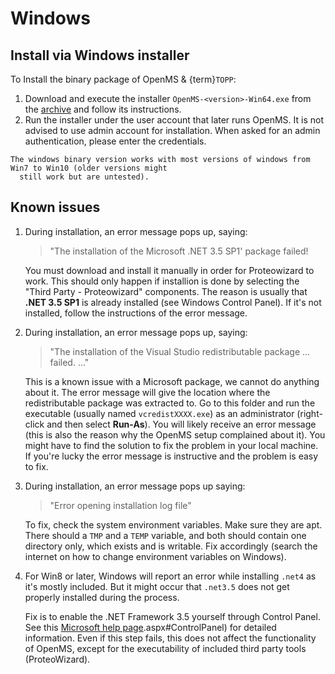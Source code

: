 Windows
=======================

## Install via Windows installer

To Install the binary package of OpenMS & {term}`TOPP`:

1. Download and execute the installer `OpenMS-<version>-Win64.exe` from the [archive](https://abibuilder.informatik.uni-tuebingen.de/archive/openms/OpenMSInstaller/release/latest/) and follow its instructions.
2. Run the installer under the user account that later runs OpenMS. It is not advised to use admin account for
   installation. When asked for an admin authentication, please enter the credentials.

```{tip}
The windows binary version works with most versions of windows from Win7 to Win10 (older versions might
  still work but are untested).
```

## Known issues

1. During installation, an error message pops up, saying:
   >"The installation of the Microsoft .NET 3.5 SP1' package failed!

   You must download and install it manually in order for Proteowizard to work.
   This should only happen if installion is done by selecting the "Third Party - Proteowizard" components. The reason is
   usually that **.NET 3.5 SP1** is already installed (see Windows Control Panel). If it's not installed, follow the
   instructions of the error message.
2. During installation, an error message pops up, saying:
   > "The installation of the Visual Studio redistributable package ... failed. ..."

   This is a known issue with a Microsoft package, we cannot do anything about it.
   The error message will give the location where the redistributable package was extracted to. Go to this folder and
   run the executable (usually named `vcredistXXXX.exe`) as an administrator (right-click and then select **Run-As**). You will likely
   receive an error message (this is also the reason why the OpenMS setup complained about it). You might have to find
   the solution to fix the problem in your local machine. If you're lucky the error message is instructive and the
   problem is easy to fix.
3. During installation, an error message pops up saying:
   >"Error opening installation log file"

   To fix, check the system environment variables. Make sure they are apt. There should a `TMP` and a `TEMP` variable,
   and both should contain one directory only, which exists and is writable. Fix accordingly (search the internet on
   how to change environment variables on Windows).
4. For Win8 or later, Windows will report an error while installing `.net4` as it's mostly included. But it might occur
   that `.net3.5` does not get properly installed during the process.

   Fix is to enable the .NET Framework 3.5 yourself through Control Panel. See this [Microsoft help page](https://docs.microsoft.com/en-us/dotnet/framework/install/dotnet-35-windows).aspx#ControlPanel) for detailed information. Even if this step fails, this does not affect the functionality of OpenMS, except for the executability of included third party tools (ProteoWizard).
